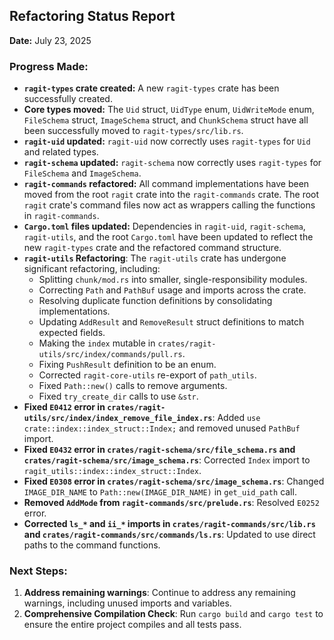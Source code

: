 ## Refactoring Status Report

**Date:** July 23, 2025

### Progress Made:

*   **`ragit-types` crate created:** A new `ragit-types` crate has been successfully created.
*   **Core types moved:** The `Uid` struct, `UidType` enum, `UidWriteMode` enum, `FileSchema` struct, `ImageSchema` struct, and `ChunkSchema` struct have all been successfully moved to `ragit-types/src/lib.rs`.
*   **`ragit-uid` updated:** `ragit-uid` now correctly uses `ragit-types` for `Uid` and related types.
*   **`ragit-schema` updated:** `ragit-schema` now correctly uses `ragit-types` for `FileSchema` and `ImageSchema`.
*   **`ragit-commands` refactored:** All command implementations have been moved from the root `ragit` crate into the `ragit-commands` crate. The root `ragit` crate's command files now act as wrappers calling the functions in `ragit-commands`.
*   **`Cargo.toml` files updated:** Dependencies in `ragit-uid`, `ragit-schema`, `ragit-utils`, and the root `Cargo.toml` have been updated to reflect the new `ragit-types` crate and the refactored command structure.
*   **`ragit-utils` Refactoring**: The `ragit-utils` crate has undergone significant refactoring, including:
    *   Splitting `chunk/mod.rs` into smaller, single-responsibility modules.
    *   Correcting `Path` and `PathBuf` usage and imports across the crate.
    *   Resolving duplicate function definitions by consolidating implementations.
    *   Updating `AddResult` and `RemoveResult` struct definitions to match expected fields.
    *   Making the `index` mutable in `crates/ragit-utils/src/index/commands/pull.rs`.
    *   Fixing `PushResult` definition to be an enum.
    *   Corrected `ragit-core-utils` re-export of `path_utils`.
    *   Fixed `Path::new()` calls to remove arguments.
    *   Fixed `try_create_dir` calls to use `&str`.
*   **Fixed `E0412` error in `crates/ragit-utils/src/index/index_remove_file_index.rs`**: Added `use crate::index::index_struct::Index;` and removed unused `PathBuf` import.
*   **Fixed `E0432` error in `crates/ragit-schema/src/file_schema.rs` and `crates/ragit-schema/src/image_schema.rs`**: Corrected `Index` import to `ragit_utils::index::index_struct::Index`.
*   **Fixed `E0308` error in `crates/ragit-schema/src/image_schema.rs`**: Changed `IMAGE_DIR_NAME` to `Path::new(IMAGE_DIR_NAME)` in `get_uid_path` call.
*   **Removed `AddMode` from `ragit-commands/src/prelude.rs`**: Resolved `E0252` error.
*   **Corrected `ls_*` and `ii_*` imports in `crates/ragit-commands/src/lib.rs` and `crates/ragit-commands/src/commands/ls.rs`**: Updated to use direct paths to the command functions.

### Next Steps:

1.  **Address remaining warnings**: Continue to address any remaining warnings, including unused imports and variables.
2.  **Comprehensive Compilation Check**: Run `cargo build` and `cargo test` to ensure the entire project compiles and all tests pass.